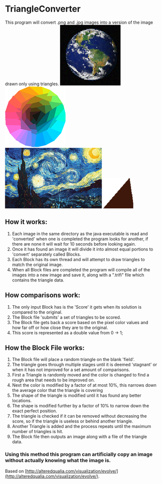# TriangleConverter
This program will convert .png and .jpg images into a version of the image drawn only using triangles.
<img src="Examples/earth.png" alt="Earth" width="200" height="200">
<img src="Examples/hue.png" alt="Hue" width="200" height="200">
<img src="Examples/starrynight.png" alt="StarryNight" width="320" height="200">
<img src="Examples/mona-Lisa.gif" alt="MonaLisa" width="100" height="100">

## How it works:

1. Each image in the same directory as the java executable is read and 'converted' when one is completed the program looks for another, if there are none it will wait for 10 seconds before looking again.
2. Once it has found an image it will divide it into almost equal portions to 'convert' separately called Blocks.
3. Each Block has its own thread and will attempt to draw triangles to match the original image.
4. When all Block files are completed the program will compile all of the images into a new image and save it, along with a ".trifi" file which contains the triangle data.

## How comparisons work:

1. The only input Block has is the 'Score' it gets when its solution is compared to the original.
2. The Block file 'submits' a set of triangles to be scored.
3. The Block file gets back a score based on the pixel color values and how far off or how close they are to the original.
4. This score is represented as a double value from 0 -> 1;

## How the Block File works:

1. The Block file will place a random triangle on the blank 'field'.
2. The triangle goes through multiple stages until it is deemed 'stagnant' or when it has not improved for a set amount of comparisons.
  1. First a Triangle is randomly moved and the color is changed to find a rough area that needs to be improved on. 
  2. Next the color is modified by a factor of at most 10%, this narrows down the average color that the triangle is covering
  3. The shape of the triangle is modified until it has found any better locations.
  4. The shape is modified further by a factor of 10% to narrow down the exact perfect position.
  5. The triangle is checked if it can be removed without decreasing the score, so if the triangle is useless or behind another triangle.
  6. Another Triangle is added and the process repeats until the maximum number of triangles is hit.
3. The Block file then outputs an image along with a file of the triangle data.

### Using this method this program can artificially copy an image without actually knowing what the image is.

Based on [http://alteredqualia.com/visualization/evolve/](http://alteredqualia.com/visualization/evolve/).



